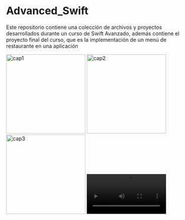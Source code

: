 # Advanced_Swift

Este repositorio contiene una colección de archivos y proyectos desarrollados durante un curso de Swift Avanzado, además contiene el proyecto final del curso, que es la implementación de un menú de restaurante en una aplicación

<img width="215" alt="cap1" src="https://github.com/juanmanuel109/Advanced_Swift/assets/162065582/90f30e39-f6ca-4dc8-8c11-33bffbb6626a">
<img width="215" alt="cap2" src="https://github.com/juanmanuel109/Advanced_Swift/assets/162065582/2a2cacaf-9f9e-4c4e-bfce-c0362c1ae45a">
<img width="215" alt="cap3" src="https://github.com/juanmanuel109/Advanced_Swift/assets/162065582/bb03a1a2-5aa8-4ab9-bd74-78314bfe9c66">

<video width="215" controls>
  <source src="https://github.com/juanmanuel109/Advanced_Swift/assets/162065582/8875def8-c359-42e9-bb55-c3000d70055f" type="video/mp4">
  Tu navegador no soporta la etiqueta de video.
</video>
